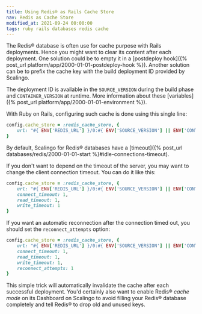 ```yaml
---
title: Using Redis® as Rails Cache Store
nav: Redis as Cache Store
modified_at: 2021-09-24 00:00:00
tags: ruby rails databases redis cache
---
```


The Redis® database is often use for cache purpose with Rails deployments. Hence you might want to clear 
its content after
each deployment. One solution could be to empty it in a [postdeploy hook]({% post_url
platform/app/2000-01-01-postdeploy-hook %}). Another solution can be to prefix the cache key with
the build deployment ID provided by Scalingo.

The deployment ID is available in the `SOURCE_VERSION` during the build phase and
`CONTAINER_VERSION` at runtime. More information about these [variables]({% post_url
platform/app/2000-01-01-environment %}).

With Ruby on Rails, configuring such cache is done using this single line:

```ruby
config.cache_store = :redis_cache_store, {
    url: "#{ ENV['REDIS_URL'] }/0:#{ ENV['SOURCE_VERSION'] || ENV['CONTAINER_VERSION'] }"
}
```

By default, Scalingo for Redis® databases have a [timeout]({% post_url databases/redis/2000-01-01-start %}#idle-connections-timeout).

If you don't want to depend on the timeout of the server, you may want to
change the client connection timeout. You can do it like this:
```ruby
config.cache_store = :redis_cache_store, {
    url: "#{ ENV['REDIS_URL'] }/0:#{ ENV['SOURCE_VERSION'] || ENV['CONTAINER_VERSION'] }",
    connect_timeout: 1,
    read_timeout: 1,
    write_timeout: 1
}
```

If you want an automatic reconnection after the connection timed out,
you should set the `reconnect_attempts` option:
```ruby
config.cache_store = :redis_cache_store, {
    url: "#{ ENV['REDIS_URL'] }/0:#{ ENV['SOURCE_VERSION'] || ENV['CONTAINER_VERSION'] }",
    connect_timeout: 1,
    read_timeout: 1,
    write_timeout: 1,
    reconnect_attempts: 1
}
```

This simple trick will automatically invalidate the cache after each successful deployment. You'd certainly also want to enable Redis® *cache mode* on its Dashboard on Scalingo to avoid filling your Redis® database completely and tell Redis® to drop old and unused keys.
